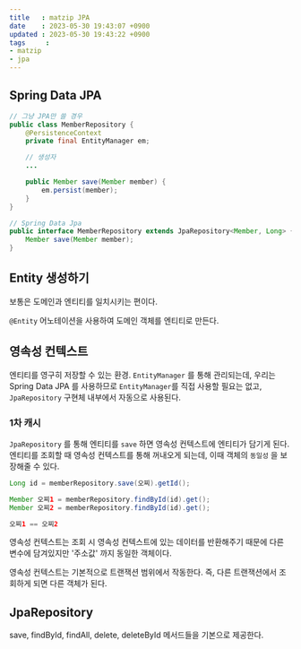 ```yaml
---
title   : matzip JPA
date    : 2023-05-30 19:43:07 +0900
updated : 2023-05-30 19:43:22 +0900
tags     : 
- matzip
- jpa
---
```


## Spring Data JPA

```java
// 그냥 JPA만 쓸 경우
public class MemberRepository {
    @PersistenceContext
    private final EntityManager em;

    // 생성자
    ...

    public Member save(Member member) {
        em.persist(member);
    }
}

// Spring Data Jpa
public interface MemberRepository extends JpaRepository<Member, Long> {
    Member save(Member member);
}
```

## Entity 생성하기

보통은 도메인과 엔티티를 일치시키는 편이다.

`@Entity` 어노테이션을 사용하여 도메인 객체를 엔티티로 만든다.


## 영속성 컨텍스트

엔티티를 영구히 저장할 수 있는 환경.
`EntityManager` 를 통해 관리되는데, 우리는 Spring Data JPA 를 사용하므로 `EntityManager`를 직접 사용할 필요는 없고, `JpaRepository` 구현체 내부에서 자동으로 사용된다.

### 1차 캐시
`JpaRepository` 를 통해 엔티티를 `save` 하면 영속성 컨텍스트에 엔티티가 담기게 된다.
엔티티를 조회할 때 영속성 컨텍스트를 통해 꺼내오게 되는데, 이때 객체의 `동일성` 을 보장해줄 수 있다.

```java
Long id = memberRepository.save(오찌).getId();

Member 오찌1 = memberRepository.findById(id).get();
Member 오찌2 = memberRepository.findById(id).get();

오찌1 == 오찌2
```

영속성 컨텍스트는 조회 시 영속성 컨텍스트에 있는 데이터를 반환해주기 때문에 다른 변수에 담겨있지만 '주소값' 까지 동일한 객체이다.

영속성 컨텍스트는 기본적으로 트랜잭션 범위에서 작동한다. 즉, 다른 트랜잭션에서 조회하게 되면 다른 객체가 된다.

## JpaRepository

save, findById, findAll, delete, deleteById 메서드들을 기본으로 제공한다.